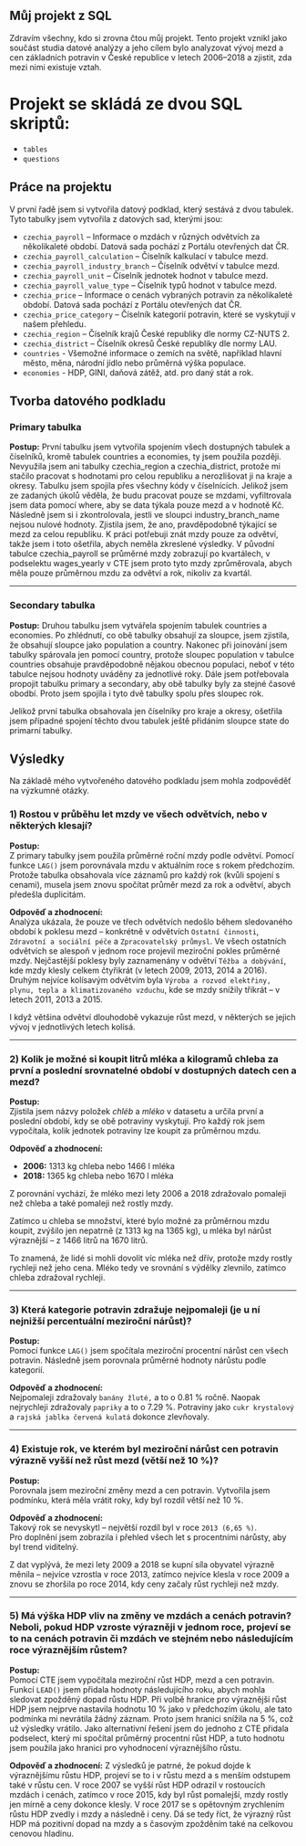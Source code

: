Můj projekt z SQL
---

Zdravím všechny, kdo si zrovna čtou můj projekt. Tento projekt vznikl jako součást studia datové analýzy a jeho cílem bylo analyzovat vývoj mezd a cen základních potravin v České republice v letech 2006–2018 a zjistit, zda mezi nimi existuje vztah.

# Projekt se skládá ze dvou SQL skriptů:
- `tables`
- `questions`

## Práce na projektu

V první řadě jsem si vytvořila datový podklad, který sestává z dvou tabulek. Tyto tabulky jsem vytvořila z datových sad, kterými jsou:

- `czechia_payroll` – Informace o mzdách v různých odvětvích za několikaleté období. Datová sada pochází z Portálu otevřených dat ČR.
- `czechia_payroll_calculation` – Číselník kalkulací v tabulce mezd.
- `czechia_payroll_industry_branch` – Číselník odvětví v tabulce mezd.
- `czechia_payroll_unit` – Číselník jednotek hodnot v tabulce mezd.
- `czechia_payroll_value_type` – Číselník typů hodnot v tabulce mezd.
- `czechia_price` – Informace o cenách vybraných potravin za několikaleté období. Datová sada pochází z Portálu otevřených dat ČR.
- `czechia_price_category` – Číselník kategorií potravin, které se vyskytují v našem přehledu.
- `czechia_region` – Číselník krajů České republiky dle normy CZ-NUTS 2.
- `czechia_district` – Číselník okresů České republiky dle normy LAU.
- `countries` - Všemožné informace o zemích na světě, například hlavní město, měna, národní jídlo nebo průměrná výška populace.
- `economies` - HDP, GINI, daňová zátěž, atd. pro daný stát a rok.

## Tvorba datového podkladu

### Primary tabulka

**Postup:**
První tabulku jsem vytvořila spojením všech dostupných tabulek a číselníků, kromě tabulek countries a economies, ty jsem použila později. Nevyužila jsem ani tabulky czechia_region a czechia_district, protože mi stačilo pracovat s hodnotami pro celou republiku a nerozlišovat ji na kraje a okresy. Tabulku jsem spojila přes všechny kódy v číselnících. Jelikož jsem ze zadaných úkolů věděla, že budu pracovat pouze se mzdami, vyfiltrovala jsem data pomocí where, aby se data týkala pouze mezd a v hodnotě Kč. Následně jsem si i zkontrolovala, jestli ve sloupci industry_branch_name nejsou nulové hodnoty. Zjistila jsem, že ano, pravděpodobně týkající se mezd za celou republiku. K práci potřebuji znát mzdy pouze za odvětví, takže jsem i toto ošetřila, abych neměla zkreslené výsledky. V původní tabulce czechia_payroll se průměrné mzdy zobrazují po kvartálech, v podselektu wages_yearly v CTE jsem proto tyto mzdy zprůměrovala, abych  měla pouze průměrnou mzdu za odvětví a rok, nikoliv za kvartál.


---

### Secondary tabulka

**Postup:**
Druhou tabulku jsem vytvářela spojením tabulek countries a economies. Po zhlédnutí, co obě tabulky obsahují za sloupce, jsem zjistila, že obsahují sloupce jako population a country. Nakonec při joinování jsem tabulky spárovala jen pomocí country, protože sloupec population v tabulce countries obsahuje pravděpodobně nějakou obecnou populaci, neboť v této tabulce nejsou hodnoty uváděny za jednotlivé roky. Dále jsem potřebovala propojit tabulku primary a secondary, aby obě tabulky byly za stejné časové obodbí. Proto jsem spojila i tyto dvě tabulky spolu přes sloupec rok.

Jelikož první tabulka obsahovala jen číselníky pro kraje a okresy, ošetřila jsem případné spojení těchto dvou tabulek ještě přidáním sloupce state do primarní tabulky.

## Výsledky

Na základě mého vytvořeného datového podkladu jsem mohla zodpověděť na výzkumné otázky.

### 1) Rostou v průběhu let mzdy ve všech odvětvích, nebo v některých klesají?

**Postup:**  
Z primary tabulky jsem použila průměrné roční mzdy podle odvětví. Pomocí funkce `LAG()` jsem porovnávala mzdu v aktuálním roce s rokem předchozím. Protože tabulka obsahovala více záznamů pro každý rok (kvůli spojení s cenami), musela jsem znovu spočítat průměr mezd za rok a odvětví, abych předešla duplicitám.

**Odpověď a zhodnocení:**   
Analýza ukázala, že pouze ve třech odvětvích nedošlo během sledovaného období k poklesu mezd – konkrétně v odvětvích `Ostatní činnosti`, `Zdravotní a sociální péče` a `Zpracovatelský průmysl`. Ve všech ostatních odvětvích se alespoň v jednom roce projevil meziroční pokles průměrné mzdy. Nejčastější poklesy byly zaznamenány v odvětví `Těžba a dobývání`, kde mzdy klesly celkem čtyřikrát (v letech 2009, 2013, 2014 a 2016). Druhým nejvíce kolísavým odvětvím byla `Výroba a rozvod elektřiny, plynu, tepla a klimatizovaného vzduchu`, kde se mzdy snížily třikrát – v letech 2011, 2013 a 2015.

I když většina odvětví dlouhodobě vykazuje růst mezd, v některých se jejich vývoj v jednotlivých letech kolísá.

---

### 2) Kolik je možné si koupit litrů mléka a kilogramů chleba za první a poslední srovnatelné období v dostupných datech cen a mezd?

**Postup:**  
Zjistila jsem názvy položek *chléb* a *mléko* v datasetu a určila první a poslední období, kdy se obě potraviny vyskytují. Pro každý rok jsem vypočítala, kolik jednotek potraviny lze koupit za průměrnou mzdu.

**Odpověď a zhodnocení:**  
- **2006:** 1313 kg chleba nebo 1466 l mléka  
- **2018:** 1365 kg chleba nebo 1670 l mléka  

Z porovnání vychází, že mléko mezi lety 2006 a 2018 zdražovalo pomaleji než chleba a také pomaleji než rostly mzdy.

Zatímco u chleba se množství, které bylo možné za průměrnou mzdu koupit, zvýšilo jen nepatrně (z 1313 kg na 1365 kg), u mléka byl nárůst výraznější – z 1466 litrů na 1670 litrů.

To znamená, že lidé si mohli dovolit víc mléka než dřív, protože mzdy rostly rychleji než jeho cena. Mléko tedy ve srovnání s výdělky zlevnilo, zatímco chleba zdražoval rychleji.

---

### 3) Která kategorie potravin zdražuje nejpomaleji (je u ní nejnižší percentuální meziroční nárůst)?

**Postup:**  
Pomocí funkce `LAG()` jsem spočítala meziroční procentní nárůst cen všech potravin. Následně jsem porovnala průměrné hodnoty nárůstu podle kategorií.

**Odpověď a zhodnocení:**  
Nejpomaleji zdražovaly `banány žluté,` a to o 0.81 % ročně. Naopak nejrychleji zdražovaly `papriky` a to o 7.29 %. Potraviny jako `cukr krystalový` a `rajská jablka červená kulatá` dokonce zlevňovaly.

---

### 4) Existuje rok, ve kterém byl meziroční nárůst cen potravin výrazně vyšší než růst mezd (větší než 10 %)?

**Postup:**  
Porovnala jsem meziroční změny mezd a cen potravin. Vytvořila jsem podmínku, která měla vrátit roky, kdy byl rozdíl větší než 10 %.

**Odpověď a zhodnocení:**  
Takový rok se nevyskytl – největší rozdíl byl v roce `2013 (6,65 %)`.  
Pro doplnění jsem zobrazila i přehled všech let s procentními nárůsty, aby byl trend viditelný.  

Z dat vyplývá, že mezi lety 2009 a 2018 se kupní síla obyvatel výrazně měnila – nejvíce vzrostla v roce 2013, zatímco nejvíce klesla v roce 2009 a znovu se zhoršila po roce 2014, kdy ceny začaly růst rychleji než mzdy.

---

### 5) Má výška HDP vliv na změny ve mzdách a cenách potravin? Neboli, pokud HDP vzroste výrazněji v jednom roce, projeví se to na cenách potravin či mzdách ve stejném nebo následujícím roce výraznějším růstem?

**Postup:**  
Pomocí CTE jsem vypočítala meziroční růst HDP, mezd a cen potravin. Funkcí `LEAD()` jsem přidala hodnoty následujícího roku, abych mohla sledovat zpožděný dopad růstu HDP. Při volbě hranice pro výraznější růst HDP jsem nejprve nastavila hodnotu 10 % jako v předchozím úkolu, ale tato podmínka mi nevrátila žádný záznam. Proto jsem hranici snížila na 5 %, což už výsledky vrátilo. Jako alternativní řešení jsem do jednoho z CTE přidala podselect, který mi spočítal průměrný procentní růst HDP, a tuto hodnotu jsem použila jako hranici pro vyhodnocení výraznějšího růstu.

**Odpověď a zhodnocení:**
Z výsledků je patrné, že pokud dojde k výraznějšímu růstu HDP, projeví se to i v růstu mezd a s menším odstupem také v růstu cen. V roce 2007 se vyšší růst HDP odrazil v rostoucích mzdách i cenách, zatímco v roce 2015, kdy byl růst pomalejší, mzdy rostly jen mírně a ceny dokonce klesly. V roce 2017 se s opětovným zrychlením růstu HDP zvedly i mzdy a následně i ceny. Dá se tedy říct, že výrazný růst HDP má pozitivní dopad na mzdy a s časovým zpožděním také na celkovou cenovou hladinu.



